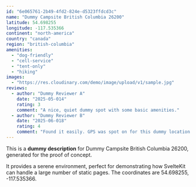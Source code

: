 ```yaml
---
id: "6e065761-2b49-4fd2-824e-d5323ffdcd3c"
name: "Dummy Campsite British Columbia 26200"
latitude: 54.698255
longitude: -117.535366
continent: "north-america"
country: "canada"
region: "british-columbia"
amenities:
  - "dog-friendly"
  - "cell-service"
  - "tent-only"
  - "hiking"
images:
  - "https://res.cloudinary.com/demo/image/upload/v1/sample.jpg"
reviews:
  - author: "Dummy Reviewer A"
    date: "2025-05-014"
    rating: 3
    comment: "A nice, quiet dummy spot with some basic amenities."
  - author: "Dummy Reviewer B"
    date: "2025-06-018"
    rating: 4
    comment: "Found it easily. GPS was spot on for this dummy location."
---
```


This is a **dummy description** for Dummy Campsite British Columbia 26200, generated for the proof of concept.

It provides a serene environment, perfect for demonstrating how SvelteKit can handle a large number of static pages. The coordinates are 54.698255, -117.535366.
